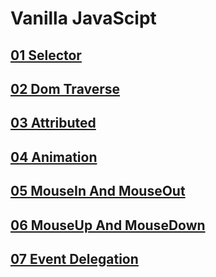 ﻿# Vanilla JavaScipt

## [01 Selector](./01_selector/)
## [02 Dom Traverse](./02_dom_traverse/)
## [03 Attributed](./03_attributed/)
## [04 Animation](./04_animation/)
## [05 MouseIn And MouseOut](./05_mouseIn_mouseOut/)
## [06 MouseUp And MouseDown](./06_mouseUp_mouseDown/)
## [07 Event Delegation](./07_event_delegation/)